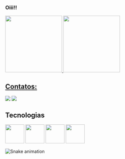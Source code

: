 ### Oiii!!

<div>
<a href="https://github.com/Arthur201">
<img height="180em" src="https://github-readme-stats.vercel.app/api/top-langs/?username=Arthur201&layout=compact&langs_count=7&theme=dracula"/>
<img height="180em" src="https://github-readme-stats.vercel.app/api?username=Arthur201&show_icons=true&theme=dracula&include_all_commits=true&count_private=true"/>
</div>
  
 ## Contatos:

<div>
<a href = "mailto:contato@arthurlaureanosilva2001"><img src="https://img.shields.io/badge/Gmail-D14836?style=for-the-badge&logo=gmail&logoColor=white" target="_blank"></a>
<a href="https://www.linkedin.com/in/arthur-laureano-399541178/" target="_blank"><img src="https://img.shields.io/badge/-LinkedIn-%230077B5?style=for-the-badge&logo=linkedin&logoColor=white" target="_blank"></a>   
</div>
  
## Tecnologias
  <img src="https://cdn.jsdelivr.net/gh/devicons/devicon/icons/java/java-plain.svg"  width="60" height="60" /> <img src="https://cdn.jsdelivr.net/gh/devicons/devicon/icons/mysql/mysql-original.svg"  width="60" height="60"  /> <img src="https://cdn.jsdelivr.net/gh/devicons/devicon/icons/git/git-original.svg" width="60" height="60"/> <img src="https://cdn.jsdelivr.net/gh/devicons/devicon/icons/csharp/csharp-plain.svg" width="60" height="60" />
  
![Snake animation](https://github.com/seu-usuário-aqui/seu-usuário-aqui/blob/output/github-contribution-grid-snake.svg)

          
          
          
          
